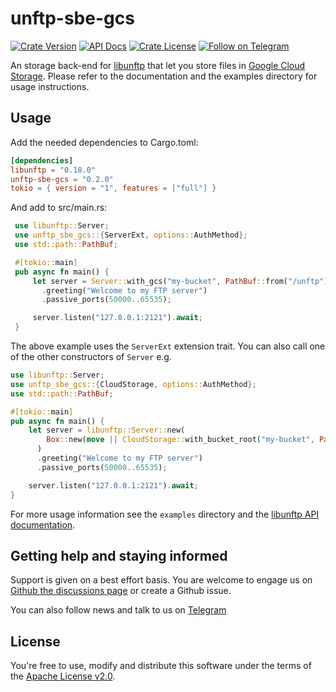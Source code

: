 # unftp-sbe-gcs

[![Crate Version](https://img.shields.io/crates/v/unftp-sbe-gcs.svg)](https://crates.io/crates/unftp-sbe-gcs)
[![API Docs](https://docs.rs/unftp-sbe-gcs/badge.svg)](https://docs.rs/unftp-sbe-gcs)
[![Crate License](https://img.shields.io/crates/l/unftp-sbe-gcs.svg)](https://crates.io/crates/unftp-sbe-gcs)
[![Follow on Telegram](https://img.shields.io/badge/Follow%20on-Telegram-brightgreen.svg)](https://t.me/unftp)

An storage back-end for [libunftp](https://github.com/bolcom/libunftp) that let you store files in [Google Cloud Storage](https://cloud.google.com/storage). 
Please refer to the documentation and the examples directory for usage instructions.

## Usage

Add the needed dependencies to Cargo.toml:

 ```toml
 [dependencies]
 libunftp = "0.18.0"
 unftp-sbe-gcs = "0.2.0"
 tokio = { version = "1", features = ["full"] }
 ```

And add to src/main.rs:

```rust
 use libunftp::Server;
 use unftp_sbe_gcs::{ServerExt, options::AuthMethod};
 use std::path::PathBuf;

 #[tokio::main]
 pub async fn main() {
     let server = Server::with_gcs("my-bucket", PathBuf::from("/unftp"), AuthMethod::WorkloadIdentity(None))
       .greeting("Welcome to my FTP server")
       .passive_ports(50000..65535);

     server.listen("127.0.0.1:2121").await;
 }
 ```

The above example uses the `ServerExt` extension trait. You can also call one of the other constructors of `Server` e.g.

 ```rust
 use libunftp::Server;
 use unftp_sbe_gcs::{CloudStorage, options::AuthMethod};
 use std::path::PathBuf;

 #[tokio::main]
 pub async fn main() {
     let server = libunftp::Server::new(
         Box::new(move || CloudStorage::with_bucket_root("my-bucket", PathBuf::from("/ftp-root"), AuthMethod::WorkloadIdentity(None)))
       )
       .greeting("Welcome to my FTP server")
       .passive_ports(50000..65535);

     server.listen("127.0.0.1:2121").await;
 }
 ```

For more usage information see the `examples` directory and the [libunftp API documentation](https://docs.rs/libunftp/latest/libunftp/).

## Getting help and staying informed

Support is given on a best effort basis. You are welcome to engage us on [Github the discussions page](https://github.com/bolcom/libunftp/discussions)
or create a Github issue.

You can also follow news and talk to us on [Telegram](https://t.me/unftp)

## License

You're free to use, modify and distribute this software under the terms of the [Apache License v2.0](http://www.apache.org/licenses/LICENSE-2.0).
